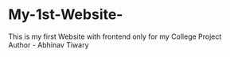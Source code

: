 # My-1st-Website-
This is my first Website with frontend only for my College Project
<br>
Author - Abhinav Tiwary

